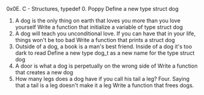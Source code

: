 0x0E. C - Structures, typedef
0. Poppy
Define a new type struct dog
1. A dog is the only thing on earth that loves you more than you love yourself
Write a function that initialize a variable of type struct dog
2. A dog will teach you unconditional love. If you can have that in your life, things won't be too bad
Write a function that prints a struct dog
3. Outside of a dog, a book is a man's best friend. Inside of a dog it's too dark to read
Define a new type dog_t as a new name for the type struct dog
4. A door is what a dog is perpetually on the wrong side of
Write a function that creates a new dog
5. How many legs does a dog have if you call his tail a leg? Four. Saying that a tail is a leg doesn't make it a leg
Write a function that frees dogs.

